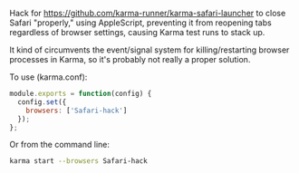 Hack for https://github.com/karma-runner/karma-safari-launcher to close Safari "properly," using AppleScript, preventing it from reopening tabs regardless of browser settings, causing Karma test runs to stack up.

It kind of circumvents the event/signal system for killing/restarting browser processes in Karma, so it's probably not really a proper solution.

To use (karma.conf):
```js
module.exports = function(config) {
  config.set({
    browsers: ['Safari-hack']
  });
};
```

Or from the command line:
```bash
karma start --browsers Safari-hack
```

[homepage]: http://karma-runner.github.com
